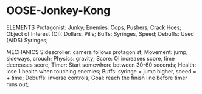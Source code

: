 OOSE-Jonkey-Kong
================
ELEMENTS
Protagonist: Junky;
Enemies: Cops, Pushers, Crack Hoes;
Object of Interest (OI): Dollars, Pills;
Buffs: Syringes, Speed;
Debuffs: Used (AIDS) Syringes; 

MECHANICS
Sidescroller: camera follows protagonist;
Movement: jump, sideways, crouch;
Physics: gravity;
Score: OI increases score, time decreases score;
Timer: Start somewhere between 30-60 seconds;
Health: lose 1 health when touching enemies;
Buffs: syringe = jump higher, speed = + time;
Debuffs: inverse controls;
Goal: reach the finish line before timer runs out;
